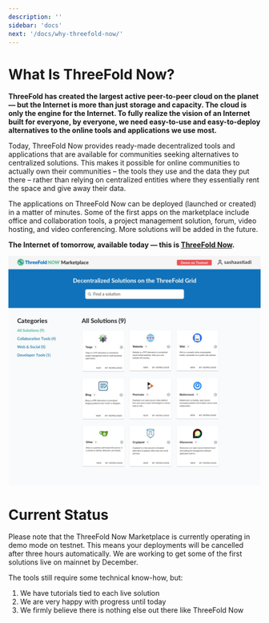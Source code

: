 ```yaml
---
description: ''
sidebar: 'docs'
next: '/docs/why-threefold-now/'
---
```


# What Is ThreeFold Now?

**ThreeFold has created the largest active peer-to-peer cloud on the planet — but the Internet is more than just storage and capacity. The cloud is only the engine for the Internet. To fully realize the vision of an Internet built for everyone, by everyone, we need easy-to-use and easy-to-deploy alternatives to the online tools and applications we use most.**

Today, ThreeFold Now provides ready-made decentralized tools and applications that are available for communities seeking alternatives to centralized solutions. This makes it possible for online communities to actually own their communities – the tools they use and the data they put there – rather than relying on centralized entities where they essentially rent the space and give away their data.

The applications on ThreeFold Now can be deployed (launched or created) in a matter of minutes. Some of the first apps on the marketplace include office and collaboration tools, a project management solution, forum, video hosting, and video conferencing. More solutions will be added in the future.

**The Internet of tomorrow, available today — this is [ThreeFold Now](https://marketplace.threefold.io).**  

![](./index/img/demo_site_overview.png)

# Current Status

Please note that the ThreeFold Now Marketplace is currently operating in demo mode on testnet. This means your deployments will be cancelled after three hours automatically. We are working to get some of the first solutions live on mainnet by December.

The tools still require some technical know-how, but:

1. We have tutorials tied to each live solution
2. We are very happy with progress until today
3. We firmly believe there is nothing else out there like ThreeFold Now
